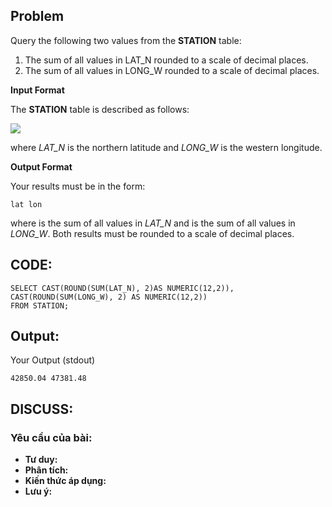 ## Problem

 Query the following two values from the **STATION** table:

1. The sum of all values in LAT_N rounded to a scale of  decimal places.
2. The sum of all values in LONG_W rounded to a scale of  decimal places.

**Input Format**

The **STATION** table is described as follows:

![](https://s3.amazonaws.com/hr-challenge-images/9336/1449345840-5f0a551030-Station.jpg)

where _LAT_N_ is the northern latitude and _LONG_W_ is the western longitude.

**Output Format**

Your results must be in the form:

    lat lon

where  is the sum of all values in _LAT_N_ and  is the sum of all values in _LONG_W_. Both results must be rounded to a scale of  decimal places.

## CODE:

    SELECT CAST(ROUND(SUM(LAT_N), 2)AS NUMERIC(12,2)), CAST(ROUND(SUM(LONG_W), 2) AS NUMERIC(12,2)) 
    FROM STATION;
    
## Output:
Your Output (stdout)

    42850.04 47381.48 

## DISCUSS:
### Yêu cầu của bài: 
- **Tư duy:** 
- **Phân tích:**
- **Kiến thức áp dụng:**
- **Lưu ý:**



